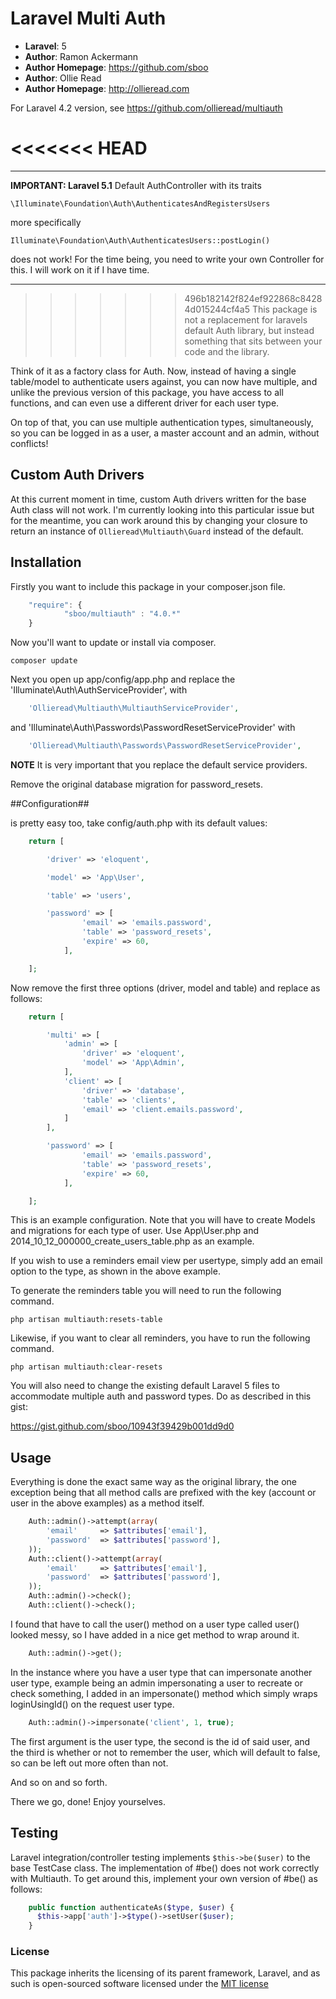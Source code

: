 # Laravel Multi Auth #

- **Laravel**: 5
- **Author**: Ramon Ackermann
- **Author Homepage**: https://github.com/sboo
- **Author**: Ollie Read
- **Author Homepage**: http://ollieread.com

For Laravel 4.2 version, see https://github.com/ollieread/multiauth

<<<<<<< HEAD
=======
--------------------------------------------------------------------------------------------------

**IMPORTANT: Laravel 5.1**
Default AuthController with its traits

```
\Illuminate\Foundation\Auth\AuthenticatesAndRegistersUsers
```

more specifically

```
Illuminate\Foundation\Auth\AuthenticatesUsers::postLogin()
```
does not work! For the time being, you need to write your own Controller for this. I will work on it if I have time.

--------------------------------------------------------------------------------------------------



>>>>>>> 496b182142f824ef922868c84284d015244cf4a5
This package is not a replacement for laravels default Auth library, but instead something
that sits between your code and the library.

Think of it as a factory class for Auth. Now, instead of having a single table/model to
authenticate users against, you can now have multiple, and unlike the previous version of
this package, you have access to all functions, and can even use a different driver 
for each user type.

On top of that, you can use multiple authentication types, simultaneously, so you can be logged
in as a user, a master account and an admin, without conflicts!

## Custom Auth Drivers ##

At this current moment in time, custom Auth drivers written for the base Auth class will not work. I'm currently looking into this particular issue but for the meantime, you can work around this by changing your closure to return an instance of `Ollieread\Multiauth\Guard` instead of the default.

## Installation ##

Firstly you want to include this package in your composer.json file.
```javascript
    "require": {
    		"sboo/multiauth" : "4.0.*"
    }
```
   
Now you'll want to update or install via composer.

    composer update

Next you open up app/config/app.php and replace the 'Illuminate\Auth\AuthServiceProvider', with
```php
    'Ollieread\Multiauth\MultiauthServiceProvider',
```

and 'Illuminate\Auth\Passwords\PasswordResetServiceProvider' with
```php
	'Ollieread\Multiauth\Passwords\PasswordResetServiceProvider',
```	

**NOTE** It is very important that you replace the default service providers.

Remove the original database migration for password_resets.

##Configuration##

is pretty easy too, take config/auth.php with its default values:
```php
    return [

		'driver' => 'eloquent',

		'model' => 'App\User',

		'table' => 'users',

		'password' => [
        		'email' => 'emails.password',
        		'table' => 'password_resets',
        		'expire' => 60,
        	],

	];
```

Now remove the first three options (driver, model and table) and replace as follows:
```php
    return [

		'multi'	=> [
			'admin' => [
				'driver' => 'eloquent',
				'model'	=> 'App\Admin',
			],
			'client' => [
				'driver' => 'database',
				'table' => 'clients',
				'email' => 'client.emails.password',
			]
		],

		'password' => [
        		'email' => 'emails.password',
        		'table' => 'password_resets',
        		'expire' => 60,
        	],

	];
```
	
This is an example configuration. Note that you will have to create Models and migrations for each type of user. 
Use App\User.php and 2014_10_12_000000_create_users_table.php as an example. 

If you wish to use a reminders email view per usertype, simply add an email option to the type, as shown in the above example.


To generate the reminders table you will need to run the following command.

	php artisan multiauth:resets-table

Likewise, if you want to clear all reminders, you have to run the following command.

	php artisan multiauth:clear-resets


You will also need to change the existing default Laravel 5 files to accommodate multiple auth and password types. 
Do as described in this gist:

https://gist.github.com/sboo/10943f39429b001dd9d0

## Usage ##

Everything is done the exact same way as the original library, the one exception being
that all method calls are prefixed with the key (account or user in the above examples)
as a method itself.
```php
    Auth::admin()->attempt(array(
    	'email'		=> $attributes['email'],
    	'password'	=> $attributes['password'],
    ));
    Auth::client()->attempt(array(
    	'email'		=> $attributes['email'],
    	'password'	=> $attributes['password'],
    ));
    Auth::admin()->check();
    Auth::client()->check();
```

I found that have to call the user() method on a user type called user() looked messy, so
I have added in a nice get method to wrap around it.
```php
	Auth::admin()->get();
```

In the instance where you have a user type that can impersonate another user type, example being
an admin impersonating a user to recreate or check something, I added in an impersonate() method
which simply wraps loginUsingId() on the request user type.
```php
	Auth::admin()->impersonate('client', 1, true);
```

The first argument is the user type, the second is the id of said user, and the third is
whether or not to remember the user, which will default to false, so can be left out
more often than not.

And so on and so forth.


There we go, done! Enjoy yourselves.


## Testing ##

Laravel integration/controller testing implements `$this->be($user)` to the base TestCase class. The implementation of #be() does not work correctly with Multiauth. To get around this, implement your own version of #be() as follows:
```php
    public function authenticateAs($type, $user) {
      $this->app['auth']->$type()->setUser($user);
    }
```

### License

This package inherits the licensing of its parent framework, Laravel, and as such is open-sourced 
software licensed under the [MIT license](http://opensource.org/licenses/MIT)
